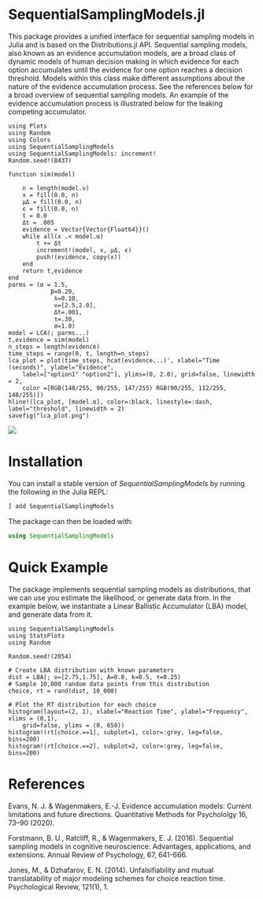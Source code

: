 # SequentialSamplingModels.jl

This package provides a unified interface for sequential sampling models in Julia and is based on the Distributions.jl API.
Sequential sampling models, also known as an evidence accumulation models, are a broad class of dynamic models of human decision making in which evidence for each option accumulates until the evidence for one option reaches a decision threshold. Models within this class make different assumptions about the nature of the evidence accumulation process. See the references below for a broad overview of sequential sampling models. An example of the evidence accumulation process is illustrated below for the leaking competing accumulator.

```@setup accumulation
using Plots
using Random
using Colors
using SequentialSamplingModels
using SequentialSamplingModels: increment!
Random.seed!(8437)

function sim(model)

    n = length(model.ν)
    x = fill(0.0, n)
    μΔ = fill(0.0, n)
    ϵ = fill(0.0, n)
    t = 0.0
    Δt = .005
    evidence = Vector{Vector{Float64}}()
    while all(x .< model.α)
        t += Δt
        increment!(model, x, μΔ, ϵ)
        push!(evidence, copy(x))
    end
    return t,evidence
end
parms = (α = 1.5,
            β=0.20,
             λ=0.10,
             ν=[2.5,2.0],
             Δt=.001,
             τ=.30,
             σ=1.0)
model = LCA(; parms...)
t,evidence = sim(model)
n_steps = length(evidence)
time_steps = range(0, t, length=n_steps)
lca_plot = plot(time_steps, hcat(evidence...)', xlabel="Time (seconds)", ylabel="Evidence",
    label=["option1" "option2"], ylims=(0, 2.0), grid=false, linewidth = 2,
    color =[RGB(148/255, 90/255, 147/255) RGB(90/255, 112/255, 148/255)])
hline!(lca_plot, [model.α], color=:black, linestyle=:dash, label="threshold", linewidth = 2)
savefig("lca_plot.png")
```

![](lca_plot.png)
# Installation

You can install a stable version of *SequentialSamplingModels* by running the following in the Julia REPL:

```julia
] add SequentialSamplingModels
```

The package can then be loaded with:

```julia
using SequentialSamplingModels
```

# Quick Example

The package implements sequential sampling models as distributions, that we can use you estimate the likelihood, or generate data from. In the example below, we instantiate a Linear Ballistic Accumulator (LBA) model, and generate data from it.

```@example quick_example
using SequentialSamplingModels
using StatsPlots
using Random

Random.seed!(2054)

# Create LBA distribution with known parameters
dist = LBA(; ν=[2.75,1.75], A=0.8, k=0.5, τ=0.25)
# Sample 10,000 random data points from this distribution
choice, rt = rand(dist, 10_000)

# Plot the RT distribution for each choice
histogram(layout=(2, 1), xlabel="Reaction Time", ylabel="Frequency", xlims = (0,1),
    grid=false, ylims = (0, 650))
histogram!(rt[choice.==1], subplot=1, color=:grey, leg=false, bins=200)
histogram!(rt[choice.==2], subplot=2, color=:grey, leg=false, bins=200)
```

# References
Evans, N. J. & Wagenmakers, E.-J. Evidence accumulation models: Current limitations and future directions. Quantitative Methods for Psychololgy 16, 73–90 (2020).

Forstmann, B. U., Ratcliff, R., & Wagenmakers, E. J. (2016). Sequential sampling models in cognitive neuroscience: Advantages, applications, and extensions. Annual Review of Psychology, 67, 641-666.

Jones, M., & Dzhafarov, E. N. (2014). Unfalsifiability and mutual translatability of major modeling schemes for choice reaction time. Psychological Review, 121(1), 1.